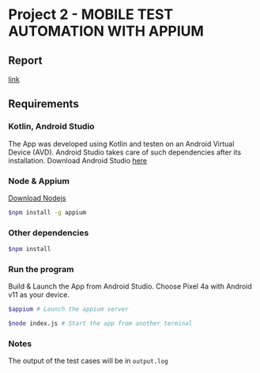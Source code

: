 # Project 2 - MOBILE TEST AUTOMATION WITH APPIUM

## Report

[link]()

## Requirements

### Kotlin, Android Studio

The App was developed using Kotlin and testen on an Android Virtual Device (AVD). Android Studio takes care of such dependencies after its installation. Download Android Studio [here](https://developer.android.com/studio?gclid=CjwKCAjw_o-HBhAsEiwANqYhpyad33coelXz2-gj2MyfeJvCyGlFMmxQLgioQw8YO-qSXNiSaOEp1xoCCDYQAvD_BwE&gclsrc=aw.ds)

### Node & Appium

[Download Nodejs](https://nodejs.org/en/download/)

```bash
$npm install -g appium
```

### Other dependencies

```bash
$npm install
```

### Run the program

Build & Launch the App from Android Studio. Choose Pixel 4a with Android v11 as your device.

```bash
$appium # Launch the appium server
```

```bash
$node index.js # Start the app from another terminal
```

### Notes

The output of the test cases will be in `output.log`
